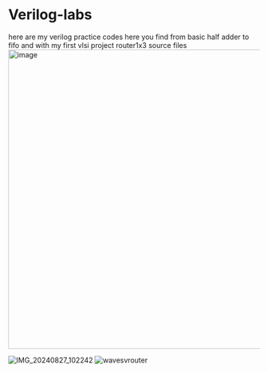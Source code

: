 # Verilog-labs
here are my verilog practice codes
here you find from basic half adder to fifo
and with my first vlsi project router1x3 source files 
<img width="600" alt="image" src="https://github.com/user-attachments/assets/f527bb35-2720-4cdb-ac8c-ea37d7c91d31">

![IMG_20240827_102242](https://github.com/user-attachments/assets/fe199b2f-aac7-439a-ad7c-fc6108f66248)
![wavesvrouter](https://github.com/user-attachments/assets/240e513b-ccf8-439b-b4e3-1f7e2dbbf907)

